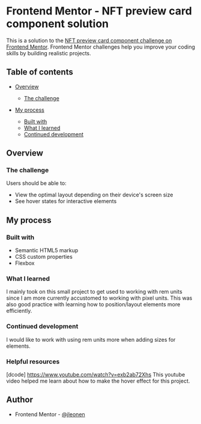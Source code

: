 # Frontend Mentor - NFT preview card component solution

This is a solution to the [NFT preview card component challenge on Frontend Mentor](https://www.frontendmentor.io/challenges/nft-preview-card-component-SbdUL_w0U). Frontend Mentor challenges help you improve your coding skills by building realistic projects.

## Table of contents

- [Overview](#overview)

  - [The challenge](#the-challenge)

- [My process](#my-process)
  - [Built with](#built-with)
  - [What I learned](#what-i-learned)
  - [Continued development](#continued-development)

## Overview

### The challenge

Users should be able to:

- View the optimal layout depending on their device's screen size
- See hover states for interactive elements

## My process

### Built with

- Semantic HTML5 markup
- CSS custom properties
- Flexbox

### What I learned

I mainly took on this small project to get used to working with rem units since I am more currently accustomed to working with pixel units. This was also good practice with learning how to position/layout elements more efficiently.

### Continued development

I would like to work with using rem units more when adding sizes for elements.

### Helpful resources

[dcode] https://www.youtube.com/watch?v=exb2ab72Xhs This youtube video helped me learn about how to make the hover effect for this project.

## Author

- Frontend Mentor - [@jleonen](https://www.frontendmentor.io/profile/jleonen)
